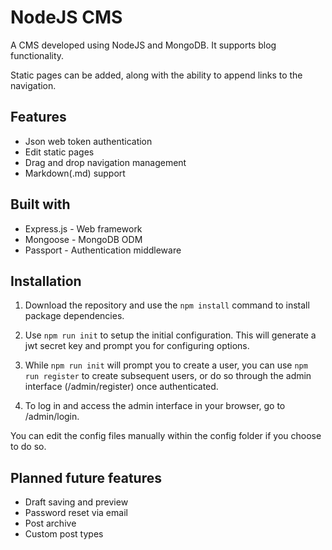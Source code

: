 # NodeJS CMS
A CMS developed using NodeJS and MongoDB. It supports blog functionality.

Static pages can be added, along with the ability to append links to the navigation.

## Features
- Json web token authentication
- Edit static pages
- Drag and drop navigation management
- Markdown(.md) support

## Built with
- Express.js - Web framework
- Mongoose - MongoDB ODM
- Passport - Authentication middleware

## Installation
1. Download the repository and use the `npm install` command to install package dependencies.

2. Use `npm run init` to setup the initial configuration. This will generate a jwt secret key and prompt you for configuring options.

3. While `npm run init` will prompt you to create a user, you can use `npm run register` to create subsequent users, or do so through the admin interface (/admin/register) once authenticated.

4. To log in and access the admin interface in your browser, go to /admin/login.

You can edit the config files manually within the config folder if you choose to do so.

## Planned future features
- Draft saving and preview
- Password reset via email
- Post archive
- Custom post types